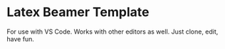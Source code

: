 # Latex Beamer Template

For use with VS Code. Works with other editors as well. Just clone, edit, have fun.